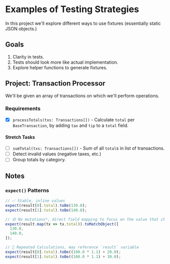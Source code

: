 # Examples of Testing Strategies

In this project we'll explore different ways to use fixtures (essentially static JSON objects.)

## Goals

1. Clarity in tests.
1. Tests should look more like actual implementation.
1. Explore helper functions to generate fixtures.

## Project: Transaction Processor

We'll be given an array of transactions on which we'll perform operations.

### Requirements

- [x] `processTotals(txs: Transactions[])` - Calculate `total` per `BaseTransaction`, by adding `tax` and `tip` to a `total` field.

#### Stretch Tasks

- [ ] `sumTotal(txs: Transactions[])` - Sum of all `total`s in list of transactions.
- [ ] Detect invalid values (negative taxes, etc.)
- [ ] Group totals by category.

## Notes

### `expect()` Patterns

```ts
// ✅ Stable, inline values
expect(result[0].total).toBe(130.0);
expect(result[1].total).toBe(140.0);

// 🟡 No mutations*, direct field mapping to focus on the value that changed
expect(result.map(tx => tx.total)).toMatchObject([
  130.0,
  140.0,
]);

// 🔴 Repeated Calculations, may reference `result` variable
expect(result[0].total).toBe((100.0 * 1.1) + 20.0);
expect(result[1].total).toBe((100.0 * 1.1) + 30.0);
```

